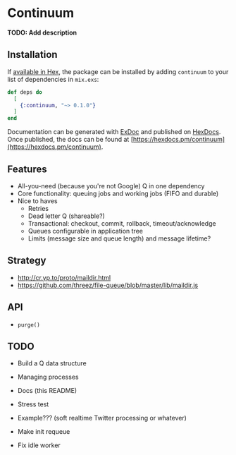 # Continuum

**TODO: Add description**

## Installation

If [available in Hex](https://hex.pm/docs/publish), the package can be installed
by adding `continuum` to your list of dependencies in `mix.exs`:

```elixir
def deps do
  [
    {:continuum, "~> 0.1.0"}
  ]
end
```

Documentation can be generated with [ExDoc](https://github.com/elixir-lang/ex_doc)
and published on [HexDocs](https://hexdocs.pm). Once published, the docs can
be found at [https://hexdocs.pm/continuum](https://hexdocs.pm/continuum).

## Features

* All-you-need (because you're not Google) Q in one dependency
* Core functionality:  queuing jobs and working jobs (FIFO and durable)
* Nice to haves
    * Retries
    * Dead letter Q (shareable?)
    * Transactional:  checkout, commit, rollback, timeout/acknowledge
    * Queues configurable in application tree
    * Limits (message size and queue length) and message lifetime?

## Strategy

* http://cr.yp.to/proto/maildir.html
* https://github.com/threez/file-queue/blob/master/lib/maildir.js

## API

* `purge()`

## TODO

* Build a Q data structure
* Managing processes
* Docs (this README)
* Stress test
* Example???  (soft realtime Twitter processing or whatever)

* Make init requeue
* Fix idle worker
